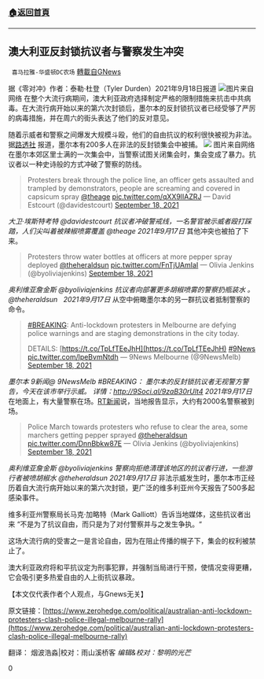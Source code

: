 ###  [:house:返回首頁](https://github.com/ourhimalayas/txt)
---


## 澳大利亚反封锁抗议者与警察发生冲突
` 喜马拉雅-华盛顿DC农场` [轉載自GNews](https://gnews.org/zh-hans/1541729/)

据《零对冲》作者：泰勒·杜登（Tyler Durden）2021年9月18日报道
![](https://assets.gnews.org/wp-content/uploads/2021/09/Picture1-12.png)图片来自网络
在整个大流行病期间，澳大利亚政府选择制定严格的限制措施来抗击中共病毒。在大流行病开始以来的第六次封锁后，墨尔本的反封锁抗议者已经受够了严厉的病毒措施，并在周六的街头表达了他们的反对意见。

随着示威者和警察之间爆发大规模斗殴，他们的自由抗议的权利很快被视为非法。据[路透社](https://www.reuters.com/world/asia-pacific/australia-reports-1882-covid-19-cases-police-quell-protests-2021-09-17/) 报道，墨尔本有200多人在非法的反封锁集会中被捕。
![](https://assets.gnews.org/wp-content/uploads/2021/09/Picture1-13.png) 图片来自网络
在墨尔本郊区里士满的一次集会中，当警察试图关闭集会时，集会变成了暴力。抗议者以一种史诗般的方式冲破了警察的防线。



> Protesters break through the police line, an officer gets assaulted and trampled by demonstrators, people are screaming and covered in capsicum spray [@theage](https://twitter.com/theage?ref_src=twsrc%5Etfw) [pic.twitter.com/qXX9lIAZRJ](https://t.co/qXX9lIAZRJ)
> — David Estcourt (@davidestcourt) [September 18, 2021](https://twitter.com/davidestcourt/status/1439070855418368000?ref_src=twsrc%5Etfw)


*大卫·埃斯特考特 @davidestcourt*
*抗议者冲破警戒线，一名警官被示威者殴打踩踏，人们尖叫着被辣椒喷雾覆盖*
*@theage*
*2021年9月17日*
其他冲突也被拍了下来。



> Protesters throw water bottles at officers at more pepper spray deployed [@theheraldsun](https://twitter.com/theheraldsun?ref_src=twsrc%5Etfw) [pic.twitter.com/FnTjUAmIaI](https://t.co/FnTjUAmIaI)
> — Olivia Jenkins (@byoliviajenkins) [September 18, 2021](https://twitter.com/byoliviajenkins/status/1439069797665239045?ref_src=twsrc%5Etfw)


*奥利维亚詹金斯 @byoliviajenkins*
*抗议者向部署更多胡椒喷雾的警察扔瓶装水 。*
*@theheraldsun*
 
*2021年9月17日*
从空中俯瞰墨尔本的另一群抗议者抵制警察的命令。



> [#BREAKING](https://twitter.com/hashtag/BREAKING?src=hash&amp;ref_src=twsrc%5Etfw): Anti-lockdown protesters in Melbourne are defying police warnings and are staging demonstrations in the city today.
> 
> DETAILS: [https://t.co/TpLfTEeJhH](https://t.co/TpLfTEeJhH) [#9News](https://twitter.com/hashtag/9News?src=hash&amp;ref_src=twsrc%5Etfw) [pic.twitter.com/lpeBvmNtdh](https://t.co/lpeBvmNtdh)
> — 9News Melbourne (@9NewsMelb) [September 18, 2021](https://twitter.com/9NewsMelb/status/1439061090332078083?ref_src=twsrc%5Etfw)


*墨尔本 9新闻@ 9NewsMelb #BREAKING：*
*墨尔本的反封锁抗议者无视警方警告，今天在该市举行示威。*
*详情：http://9Soci.al/9zaB30rUlt4*
*2021年9月17日*
在地面上，有大量警察在场。[RT新闻](https://www.rt.com/news/535181-australia-lockdown-police-clashes/)说，当地报告显示，大约有2000名警察被到场。



> Police March towards protesters who refuse to clear the area, some marchers getting pepper sprayed [@theheraldsun](https://twitter.com/theheraldsun?ref_src=twsrc%5Etfw) [pic.twitter.com/DnnBbkw87E](https://t.co/DnnBbkw87E)
> — Olivia Jenkins (@byoliviajenkins) [September 18, 2021](https://twitter.com/byoliviajenkins/status/1439082898930294790?ref_src=twsrc%5Etfw)


*奥利维亚詹金斯 @byoliviajenkins*
*警察向拒绝清理该地区的抗议者行进，一些游行者被喷胡椒水*
*@theheraldsun*
*2021年9月17日*
非法示威发生时，墨尔本市正经历着自大流行病开始以来的第六次封锁，更广泛的维多利亚州今天报告了500多起感染事件。

维多利亚州警察局长马克·加略特（Mark Galliott）告诉当地媒体，这些抗议者出来 “不是为了抗议自由，而只是为了对付警察并与之发生争执。“

这场大流行病的受害之一是言论自由，因为在阻止传播的幌子下，集会的权利被禁止了。

澳大利亚政府将和平抗议定为刑事犯罪，并强制当局进行干预，使情况变得更糟，它会吸引更多热爱自由的人上街抗议暴政。

【本文仅代表作者个人观点，与Gnews无关】

原文链接：[https://www.zerohedge.com/political/australian-anti-lockdown-protesters-clash-police-illegal-melbourne-rally](https://www.zerohedge.com/political/australian-anti-lockdown-protesters-clash-police-illegal-melbourne-rally)

翻译： 烟波浩淼|校对：雨山溪桥客
*编辑&校对：黎明的光芒*



0
